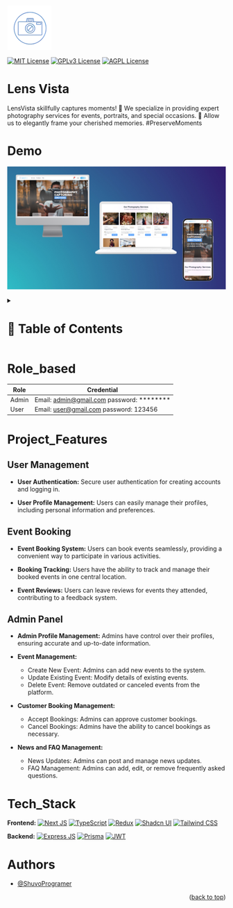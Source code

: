 
![Logo](./github/images/logo.png)

[![MIT License](https://img.shields.io/badge/License-MIT-green.svg)](https://choosealicense.com/licenses/mit/)
[![GPLv3 License](https://img.shields.io/badge/License-GPL%20v3-yellow.svg)](https://opensource.org/licenses/)
[![AGPL License](https://img.shields.io/badge/license-AGPL-blue.svg)](http://www.gnu.org/licenses/agpl-3.0)


# Lens Vista

LensVista skillfully captures moments! 📸 We specialize in providing expert photography services for events, portraits, and special occasions. 🌟 Allow us to elegantly frame your cherished memories. #PreserveMoments

# Demo

![Project Screenshot](./github/images/LensVista.png)

<!-- Table of Contents -->
<details>

<summary>

# :notebook_with_decorative_cover: Table of Contents

</summary>

- [Role based](#role_based)
- [Project Features](#project_features)
- [Tech Stack](#tech_stack)
- [Authors](#authors)

</details>


# Role_based

| Role                | Credential
|-----------------------------------------|------------------------------------------------------|
| Admin               | Email: admin@gmail.com password: ********
| User                | Email: user@gmail.com password: 123456

# Project_Features

## User Management

- **User Authentication:** Secure user authentication for creating accounts and logging in.

- **User Profile Management:** Users can easily manage their profiles, including personal information and preferences.

## Event Booking

- **Event Booking System:** Users can book events seamlessly, providing a convenient way to participate in various activities.

- **Booking Tracking:** Users have the ability to track and manage their booked events in one central location.

- **Event Reviews:** Users can leave reviews for events they attended, contributing to a feedback system.

## Admin Panel

- **Admin Profile Management:** Admins have control over their profiles, ensuring accurate and up-to-date information.

- **Event Management:**
  - Create New Event: Admins can add new events to the system.
  - Update Existing Event: Modify details of existing events.
  - Delete Event: Remove outdated or canceled events from the platform.

- **Customer Booking Management:**
  - Accept Bookings: Admins can approve customer bookings.
  - Cancel Bookings: Admins have the ability to cancel bookings as necessary.

- **News and FAQ Management:**
  - News Updates: Admins can post and manage news updates.
  - FAQ Management: Admins can add, edit, or remove frequently asked questions.



# Tech_Stack

**Frontend:**
[![Next JS](https://skillicons.dev/icons?i=next "Next JS")](https://nextjs.org/ "Next JS") [![TypeScript](https://skillicons.dev/icons?i=typescript "TypeScript")](https://www.typescriptlang.org/ "TypeScript") [![Redux](https://skillicons.dev/icons?i=redux "Redux")](https://redux.js.org/ "Redux") [![Shadcn UI](https://skillicons.dev/icons?i=shadcn-ui "Shadcn UI")](https://shadcn-ui.com/ "Shadcn UI") [![Tailwind CSS](https://skillicons.dev/icons?i=tailwindcss "Tailwind CSS")](https://tailwindcss.com/ "Tailwind CSS")

**Backend:**
[![Express JS](https://skillicons.dev/icons?i=express "Express JS")](https://expressjs.com/ "Express JS") 
[![Prisma](https://skillicons.dev/icons?i=prisma "Prisma")](https://prisma.io/ "Prisma")
[![JWT](https://skillicons.dev/icons?i=jwt "JWT")](https://jwt.io/ "JWT")

# Authors

- [@ShuvoProgramer](https://github.com/ShuvoProgram)

<p align="right">(<a href="#readme-top">back to top</a>)</p>